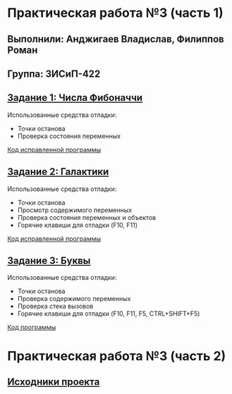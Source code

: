 # Практическая работа №3 (часть 1)
## Выполнили: Анджигаев Владислав, Филиппов Роман
## Группа: 3ИСиП-422
## [Задание 1: Числа Фибоначчи](https://learn.microsoft.com/ru-ru/training/modules/dotnet-debug-visual-studio/4-use-visual-studio-debugger)
Использованные средства отладки:
- Точки останова
- Проверка состояния переменных

[Код исправленной программы](https://github.com/int1cus/TSSM/blob/PW_3_422_Andzhigaev_Filippov/PW_3_P1_422_Andzhigaev_Filippov/Fibonacci.cs)

## [Задание 2: Галактики]()
Использованные средства отладки:
- Точки останова
- Просмотр содержимого переменных
- Проверка состояния переменных и объектов
- Горячие клавиши для отладки (F10, F11)

[Код исправленной программы](https://github.com/int1cus/TSSM/blob/PW_3_422_Andzhigaev_Filippov/PW_3_P1_422_Andzhigaev_Filippov/Galaxies.cs)

## [Задание 3: Буквы]()
Использованные средства отладки:
- Точки останова
- Проверка содержимого переменных
- Проверка стека вызовов
- Горячие клавиши для отладки (F10, F11, F5, CTRL+SHIFT+F5)

[Код программы](https://github.com/int1cus/TSSM/blob/PW_3_422_Andzhigaev_Filippov/PW_3_P1_422_Andzhigaev_Filippov/Letters.cs)

# Практическая работа №3 (часть 2)

## [Исходники проекта](https://github.com/int1cus/TSSM/tree/PW_3_422_Andzhigaev_Filippov/PW_3_P2_422_Andzhigaev_Filippov)
